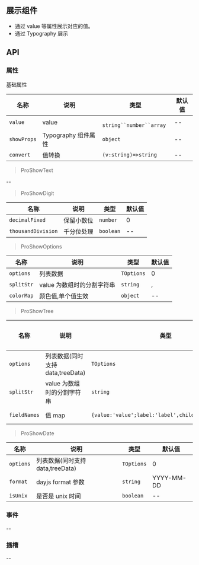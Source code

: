 ## 展示组件

- 通过 value 等属性展示对应的值。
- 通过 Typography 展示

## API

### 属性

基础属性

| 名称        | 说明                | 类型                     | 默认值 |
| ----------- | ------------------- | ------------------------ | ------ |
| `value`     | value               | ` string``number``array` | --     |
| `showProps` | Typography 组件属性 | `object`                 | --     |
| `convert`   | 值转换              | `(v:string)=>string`     | --     |

> ProShowText

--

> ProShowDigit

| 名称               | 说明       | 类型      | 默认值 |
| ------------------ | ---------- | --------- | ------ |
| `decimalFixed`     | 保留小数位 | `number`  | 0      |
| `thousandDivision` | 千分位处理 | `boolean` | --     |

> ProShowOptions

| 名称       | 说明                       | 类型       | 默认值 |
| ---------- | -------------------------- | ---------- | ------ |
| `options`  | 列表数据                   | `TOptions` | 0      |
| `splitStr` | value 为数组时的分割字符串 | `string`   | ,      |
| `colorMap` | 颜色值,单个值生效          | `object`   | --     |

> ProShowTree

| 名称         | 说明                             | 类型                                                | 默认值 |
| ------------ | -------------------------------- | --------------------------------------------------- | ------ |
| `options`    | 列表数据(同时支持 data,treeData) | `TOptions`                                          | 0      |
| `splitStr`   | value 为数组时的分割字符串       | `string`                                            | /      |
| `fieldNames` | 值 map                           | `{value:'value';label:'label',children:"children"}` | --     |

> ProShowDate

| 名称      | 说明                             | 类型       | 默认值     |
| --------- | -------------------------------- | ---------- | ---------- |
| `options` | 列表数据(同时支持 data,treeData) | `TOptions` | 0          |
| `format`  | dayjs format 参数                | `string`   | YYYY-MM-DD |
| `isUnix`  | 是否是 unix 时间                 | `boolean`  | --         |

### 事件

--

### 插槽

--
